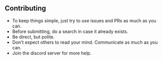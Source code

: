Contributing
--

- To keep things simple, just try to use issues and PRs as much as you can.
- Before submitting, do a search in case it already exists.
- Be direct, but polite.
- Don't expect others to read your mind. Communicate as much as you can.
- Join the discord server for more help.
